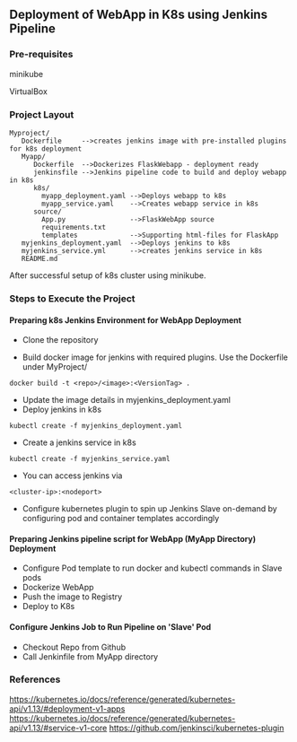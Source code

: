 ## Deployment of WebApp in K8s using Jenkins Pipeline

### Pre-requisites
minikube

VirtualBox

### Project Layout

```
Myproject/
   Dockerfile     -->creates jenkins image with pre-installed plugins for k8s deployment
   Myapp/
      Dockerfile  -->Dockerizes FlaskWebapp - deployment ready
      jenkinsfile -->Jenkins pipeline code to build and deploy webapp in k8s
      k8s/
        myapp_deployment.yaml -->Deploys webapp to k8s
        myapp_service.yaml    -->Creates webapp service in k8s
      source/
        App.py                -->FlaskWebApp source
        requirements.txt
        templates             -->Supporting html-files for FlaskApp
   myjenkins_deployment.yaml  -->Deploys jenkins to k8s
   myjenkins_service.yml      -->creates jenkins service in k8s
   README.md

```
After successful setup of k8s cluster using minikube.

### Steps to Execute the Project

#### Preparing k8s Jenkins Environment for WebApp Deployment

* Clone the repository

* Build docker image for jenkins with required plugins. Use the Dockerfile under MyProject/
```
docker build -t <repo>/<image>:<VersionTag> .
```
* Update the image details in myjenkins_deployment.yaml
* Deploy jenkins in k8s
```
kubectl create -f myjenkins_deployment.yaml
```
* Create a jenkins service in k8s
```
kubectl create -f myjenkins_service.yaml
```
* You can access jenkins via 
```
<cluster-ip>:<nodeport>
```
* Configure kubernetes plugin to spin up Jenkins Slave on-demand by configuring pod and container templates accordingly

#### Preparing Jenkins pipeline script for WebApp (MyApp Directory) Deployment
* Configure Pod template to run docker and kubectl commands in Slave pods
* Dockerize WebApp
* Push the image to Registry
* Deploy to K8s

#### Configure Jenkins Job to Run Pipeline on 'Slave' Pod
* Checkout Repo from Github
* Call Jenkinfile from MyApp directory

### References
https://kubernetes.io/docs/reference/generated/kubernetes-api/v1.13/#deployment-v1-apps
https://kubernetes.io/docs/reference/generated/kubernetes-api/v1.13/#service-v1-core
https://github.com/jenkinsci/kubernetes-plugin
